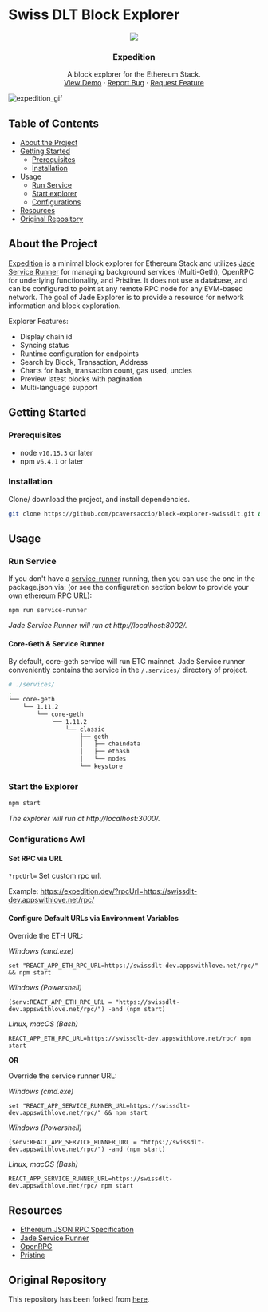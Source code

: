 # Swiss DLT Block Explorer

<!-- project logo w/ quick links -->
<p align="center">
  <img src="https://github.com/etclabscore/jade-media-assets/blob/master/j-explorer/j-explorer(PNG)/128x128.png?raw=true" />
</p>
<center>
  <h3 align="center">Expedition</h3>

  <p align="center">
    A block explorer for the Ethereum Stack.
    <br />
    <a href="https://expedition.dev">View Demo</a>
    ·
    <a href="https://github.com/etclabscore/expedition/issues/new?assignees=&labels=&template=bug_report.md&title=">Report Bug</a>
    ·
    <a href="https://github.com/etclabscore/expedition/issues/new?assignees=&labels=&template=feature_request.md&title=">Request Feature</a>
  </p>
</center>

![expedition_gif](https://user-images.githubusercontent.com/364566/94349388-d17fb000-fff8-11ea-92ae-71c002474a65.gif)

<!-- table of contents -->
## Table of Contents
  - [About the Project](#about-the-project)
  - [Getting Started](#getting-started)
      - [Prerequisites](#prerequisites)
      - [Installation](#installation)
- [Usage](#usage)
  - [Run Service](#run-service)
  - [Start explorer](#start-the-explorer)
  - [Configurations](#configurations)
- [Resources](#resources)
- [Original Repository](#original-repository)

<!-- about the project -->
## About the Project
[Expedition](https://expedition.dev) is a minimal block explorer for Ethereum Stack and utilizes [Jade Service Runner](https://github.com/etclabscore/jade-service-runner) for managing background services (Multi-Geth), OpenRPC for underlying functionality, and Pristine. It does not use a database, and can be configured to point at any remote RPC node for any EVM-based network. The goal of Jade Explorer is to provide a resource for network information and block exploration.

Explorer Features:
- Display chain id
- Syncing status
- Runtime configuration for endpoints
- Search by Block, Transaction, Address
- Charts for hash, transaction count, gas used, uncles
- Preview latest blocks with pagination
- Multi-language support

<!-- getting started with the project -->
## Getting Started
### Prerequisites
- node `v10.15.3` or later
- npm `v6.4.1` or later

### Installation
Clone/ download the project, and install dependencies.
```bash
git clone https://github.com/pcaversaccio/block-explorer-swissdlt.git && cd expedition && npm install
```

<!-- example usage, screen shots, demos -->
## Usage
### Run Service
If you don't have a [service-runner](https://github.com/etclabscore/jade-service-runner) running, then you can use the one in the package.json via: (or see the configuration section below to provide your own ethereum RPC URL):
```bash
npm run service-runner
```
*Jade Service Runner will run at http://localhost:8002/.*

#### Core-Geth & Service Runner

By default, core-geth service will run ETC mainnet. Jade Service runner conveniently contains the service in the `/.services/` directory of project.

```bash
# ./services/
.
└── core-geth
    └── 1.11.2
        └── core-geth
            └── 1.11.2
                └── classic
                    ├── geth
                    │   ├── chaindata
                    │   ├── ethash
                    │   └── nodes
                    └── keystore
```

### Start the Explorer
```bash
npm start
```
*The explorer will run at http://localhost:3000/.*

### Configurations Awl

#### Set RPC via URL

`?rpcUrl=` Set custom rpc url.

Example: https://expedition.dev/?rpcUrl=https://swissdlt-dev.appswithlove.net/rpc/

#### Configure Default URLs via Environment Variables

Override the ETH URL:

*Windows (cmd.exe)*
```
set "REACT_APP_ETH_RPC_URL=https://swissdlt-dev.appswithlove.net/rpc/" && npm start
```

*Windows (Powershell)*
```
($env:REACT_APP_ETH_RPC_URL = "https://swissdlt-dev.appswithlove.net/rpc/") -and (npm start)
```

*Linux, macOS (Bash)*
```
REACT_APP_ETH_RPC_URL=https://swissdlt-dev.appswithlove.net/rpc/ npm start
```

**OR**

Override the service runner URL:

*Windows (cmd.exe)*
```
set "REACT_APP_SERVICE_RUNNER_URL=https://swissdlt-dev.appswithlove.net/rpc/" && npm start
```

*Windows (Powershell)*
```
($env:REACT_APP_SERVICE_RUNNER_URL = "https://swissdlt-dev.appswithlove.net/rpc/") -and (npm start)
```

*Linux, macOS (Bash)*
```
REACT_APP_SERVICE_RUNNER_URL=https://swissdlt-dev.appswithlove.net/rpc/ npm start
```

## Resources
- [Ethereum JSON RPC Specification](https://github.com/etclabscore/ethereum-json-rpc-specification)
- [Jade Service Runner](https://github.com/etclabscore/jade-service-runner)
- [OpenRPC](https://open-rpc.org)
- [Pristine](https://github.com/etclabscore/pristine)

## Original Repository
This repository has been forked from [here](https://github.com/xops/expedition).